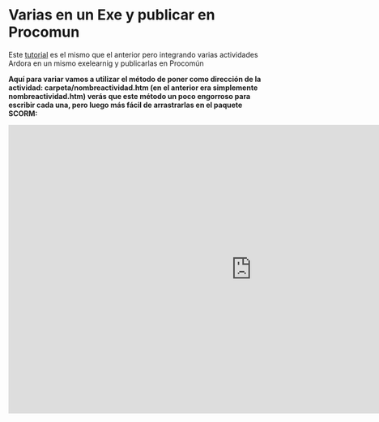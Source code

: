 
# Varias en un Exe y publicar en Procomun

Este [tutorial](https://docs.google.com/presentation/d/e/2PACX-1vQuGK-gPAN7iSEVUmXPJhxD-1_WXcokyFYWeGu_xbZLTC6TrGxYtVjbbz8PazjH6YEFqsqVvUwuiqAW/pub?start=false&amp;loop=false&amp;delayms=3000) es el mismo que el anterior pero integrando varias actividades Ardora en un mismo exelearnig y publicarlas en Procomún

**Aquí para variar vamos a utilizar el método de poner como dirección de la actividad: carpeta/nombreactividad.htm (en el anterior era simplemente nombreactividad.htm) verás que este método un poco engorroso para escribir cada una, pero luego más fácil de arrastrarlas en el paquete SCORM:**

**<iframe allowfullscreen="allowfullscreen" frameborder="0" height="569" mozallowfullscreen="mozallowfullscreen" src="https://docs.google.com/presentation/d/e/2PACX-1vQuGK-gPAN7iSEVUmXPJhxD-1_WXcokyFYWeGu_xbZLTC6TrGxYtVjbbz8PazjH6YEFqsqVvUwuiqAW/embed?start=false&amp;loop=false&amp;delayms=3000" webkitallowfullscreen="webkitallowfullscreen" width="960"></iframe>**

